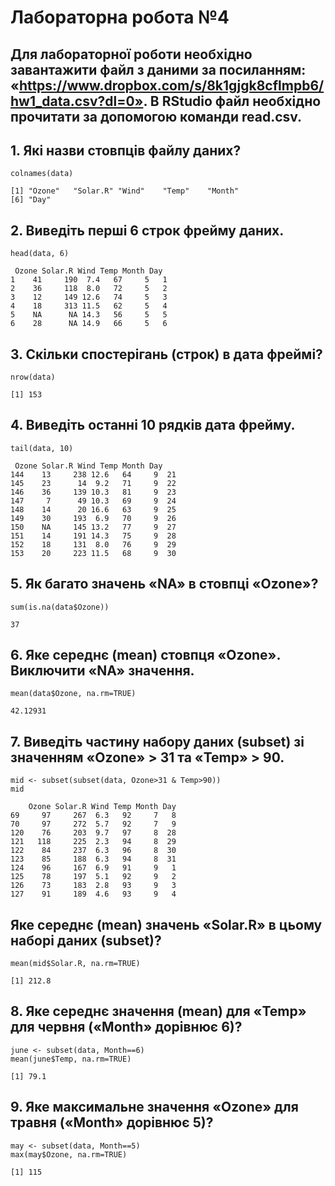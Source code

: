 # Лабораторна робота №4
## Для лабораторної роботи необхідно завантажити файл з даними за посиланням: «https://www.dropbox.com/s/8k1gjgk8cflmpb6/hw1_data.csv?dl=0». В RStudio файл необхідно прочитати за допомогою команди read.csv.
## 1. Які назви стовпців файлу даних?
```
colnames(data)

[1] "Ozone"   "Solar.R" "Wind"    "Temp"    "Month"  
[6] "Day"  
```
## 2. Виведіть перші 6 строк фрейму даних.
```
head(data, 6)

 Ozone Solar.R Wind Temp Month Day
1    41     190  7.4   67     5   1
2    36     118  8.0   72     5   2
3    12     149 12.6   74     5   3
4    18     313 11.5   62     5   4
5    NA      NA 14.3   56     5   5
6    28      NA 14.9   66     5   6

```
## 3. Скільки спостерігань (строк) в дата фреймі?
```
nrow(data)

[1] 153
```
## 4. Виведіть останні 10 рядків дата фрейму.
```
tail(data, 10)

 Ozone Solar.R Wind Temp Month Day
144    13     238 12.6   64     9  21
145    23      14  9.2   71     9  22
146    36     139 10.3   81     9  23
147     7      49 10.3   69     9  24
148    14      20 16.6   63     9  25
149    30     193  6.9   70     9  26
150    NA     145 13.2   77     9  27
151    14     191 14.3   75     9  28
152    18     131  8.0   76     9  29
153    20     223 11.5   68     9  30
```
## 5. Як багато значень «NA» в стовпці «Ozone»?
```
sum(is.na(data$Ozone))

37
```
## 6. Яке середнє (mean) стовпця «Ozone». Виключити «NA» значення.
```
mean(data$Ozone, na.rm=TRUE)

42.12931
```
## 7. Виведіть частину набору даних (subset) зі значенням «Ozone» > 31 та «Temp» > 90. 
```
mid <- subset(subset(data, Ozone>31 & Temp>90))
mid

    Ozone Solar.R Wind Temp Month Day
69     97     267  6.3   92     7   8
70     97     272  5.7   92     7   9
120    76     203  9.7   97     8  28
121   118     225  2.3   94     8  29
122    84     237  6.3   96     8  30
123    85     188  6.3   94     8  31
124    96     167  6.9   91     9   1
125    78     197  5.1   92     9   2
126    73     183  2.8   93     9   3
127    91     189  4.6   93     9   4
```
## Яке середнє (mean) значень «Solar.R» в цьому наборі даних (subset)?
```
mean(mid$Solar.R, na.rm=TRUE)

[1] 212.8
```
## 8. Яке середнє значення (mean) для «Temp» для червня («Month» дорівнює 6)?
```
june <- subset(data, Month==6)
mean(june$Temp, na.rm=TRUE)

[1] 79.1
```
## 9. Яке максимальне значення «Ozone» для травня («Month» дорівнює 5)?
```
may <- subset(data, Month==5)
max(may$Ozone, na.rm=TRUE)

[1] 115
```

